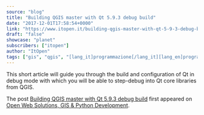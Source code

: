 ```yaml
---
source: "blog"
title: "Building QGIS master with Qt 5.9.3 debug build"
date: "2017-12-01T17:58:54+0000"
link: "https://www.itopen.it/building-qgis-master-with-qt-5-9-3-debug-build/"
draft: "false"
showcase: "planet"
subscribers: ["itopen"]
author: "ItOpen"
tags: ["gis", "qgis", "[lang_it]programmazione[/lang_it][lang_en]programming[/lang_en]"]
---
```


<p>This short article will guide you through the build and configuration of Qt in debug mode with which you will be able to step-debug into Qt core libraries from QGIS.</p>
<p>The post <a href="https://www.itopen.it/building-qgis-master-with-qt-5-9-3-debug-build/">Building QGIS master with Qt 5.9.3 debug build</a> first appeared on <a href="https://www.itopen.it">Open Web Solutions, GIS & Python Development</a>.</p>
